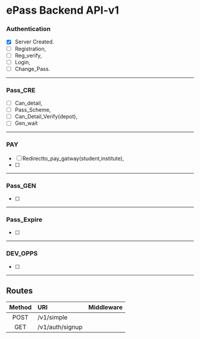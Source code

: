 # ePass Backend API-v1

### Authentication
* [x] Server Created.
* [ ] Registration,
* [ ] Reg_verify,
* [ ] Login,
* [ ] Change_Pass.
---

### Pass_CRE
* [ ] Can_detail,
* [ ] Pass_Scheme,
* [ ] Can_Detail_Verify(depot),
* [ ] Gen_wait
---

### PAY
* [ ] Redirectto_pay_gatway(student,institute),
* [ ] 
---

### Pass_GEN
* [ ] 
---

### Pass_Expire
* [ ] 
---

### DEV_OPPS
* [ ] 
---

## Routes

| Method | URI | Middleware |
| :-----: | :---- | :-----:|
| POST | /v1/simple | |
| GET | /v1/auth/signup | |


